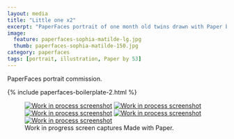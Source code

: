 ```yaml
---
layout: media
title: "Little one x2"
excerpt: "PaperFaces portrait of one month old twins drawn with Paper by 53 on an iPad."
image: 
  feature: paperfaces-sophia-matilde-lg.jpg
  thumb: paperfaces-sophia-matilde-150.jpg
category: paperfaces
tags: [portrait, illustration, Paper by 53]
---
```


PaperFaces portrait commission.

{% include paperfaces-boilerplate-2.html %}

<figure class="third">
	<a href="{{ site.url }}/images/paperfaces-sophia-matilde-process-1-lg.jpg"><img src="{{ site.url }}/images/paperfaces-sophia-matilde-process-1-600.jpg" alt="Work in process screenshot"></a>
	<a href="{{ site.url }}/images/paperfaces-sophia-matilde-process-2-lg.jpg"><img src="{{ site.url }}/images/paperfaces-sophia-matilde-process-2-600.jpg" alt="Work in process screenshot"></a>
	<a href="{{ site.url }}/images/paperfaces-sophia-matilde-process-3-lg.jpg"><img src="{{ site.url }}/images/paperfaces-sophia-matilde-process-3-600.jpg" alt="Work in process screenshot"></a>
	<a href="{{ site.url }}/images/paperfaces-sophia-matilde-process-4-lg.jpg"><img src="{{ site.url }}/images/paperfaces-sophia-matilde-process-4-600.jpg" alt="Work in process screenshot"></a>
	<a href="{{ site.url }}/images/paperfaces-sophia-matilde-process-5-lg.jpg"><img src="{{ site.url }}/images/paperfaces-sophia-matilde-process-5-600.jpg" alt="Work in process screenshot"></a>
	<figcaption>Work in progress screen captures Made with Paper.</figcaption>
</figure>